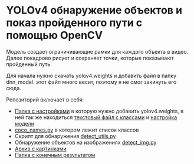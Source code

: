 # YOLOv4 обнаружение объектов и показ пройденного пути с помощью OpenCV

Модель создает ограничивающие рамки для каждого объекта в видео. Далее покадрово рисует и сохраняет точки, которые показывают пройденный путь.

Для начала нужно скачать yolov4.weights и добавить файл в папку dnn_model. этот файл много весит, поэтому я не смог закинуть его сюда.

Репозиторий включает в себя:
* [Папка с настройками](dnn_model) в которую нужно добавить yolov4.weights, в ней так же находиться [текстовый файл с классами](classes.txt) и [настройка  модели](yolov4.cfg)
* [coco_names.py](coco_names.py) в котором лежит список классов
* Скрипт для обнаружения [detect_utils.py](detect_utils.py)
* Обнаружение объектов на изображениях [detect_img.py](detect_img.py)
* [Архив с картинками](input.zip)
* [Папка с конечным результатом](outputs)
